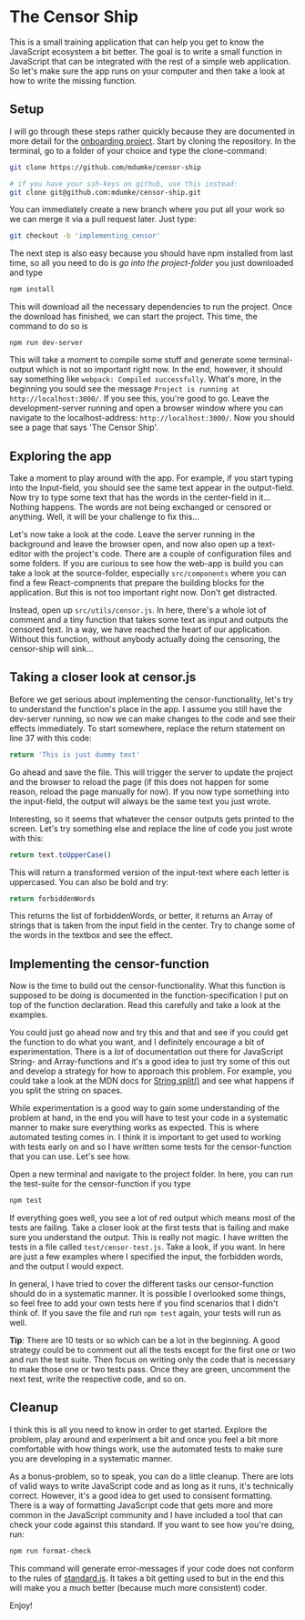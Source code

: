 # The Censor Ship

This is a small training application that can help you get to know the JavaScript ecosystem a bit better. The goal is to write a small function in JavaScript that can be integrated with the rest of a simple web application. So let's make sure the app runs on your computer and then take a look at how to write the missing function.

## Setup

I will go through these steps rather quickly because they are documented in more detail for the [onboarding project](https://github.com/mdumke/onboarding). Start by cloning the repository. In the terminal, go to a folder of your choice and type the clone-command:

```bash
git clone https://github.com/mdumke/censor-ship

# if you have your ssh-keys on github, use this instead:
git clone git@github.com:mdumke/censor-ship.git
```

You can immediately create a new branch where you put all your work so we can merge it via a pull request later. Just type:

```bash
git checkout -b 'implementing_censor'
```

The next step is also easy because you should have npm installed from last time, so all you need to do is *go into the project-folder* you just downloaded and type

```bash
npm install
```

This will download all the necessary dependencies to run the project. Once the download has finished, we can start the project. This time, the command to do so is

```
npm run dev-server
```

This will take a moment to compile some stuff and generate some terminal-output which is not so important right now. In the end, however, it should say something like `webpack: Compiled successfully`. What's more, in the beginning you sould see the message `Project is running at http://localhost:3000/`. If you see this, you're good to go. Leave the development-server running and open a browser window where you can navigate to the localhost-address: `http://localhost:3000/`. Now you should see a page that says 'The Censor Ship'.


## Exploring the app

Take a moment to play around with the app. For example, if you start typing into the Input-field, you should see the same text appear in the output-field. Now try to type some text that has the words in the center-field in it... Nothing happens. The words are not being exchanged or censored or anything. Well, it will be your challenge to fix this...

Let's now take a look at the code. Leave the server running in the background and leave the browser open, and now also open up a text-editor with the project's code. There are a couple of configuration files and some folders. If you are curious to see how the web-app is build you can take a look at the source-folder, especially `src/components` where you can find a few React-compnents that prepare the building blocks for the application. But this is not too important right now. Don't get distracted.

Instead, open up `src/utils/censor.js`. In here, there's a whole lot of comment and a tiny function that takes some text as input and outputs the censored text. In a way, we have reached the heart of our application. Without this function, without anybody actually doing the censoring, the censor-ship will sink...


## Taking a closer look at censor.js

Before we get serious about implementing the censor-functionality, let's try to understand the function's place in the app. I assume you still have the dev-server running, so now we can make changes to the code and see their effects immediately. To start somewhere, replace the return statement on line 37 with this code:

```js
return 'This is just dummy text'
```

Go ahead and save the file. This will trigger the server to update the project and the browser to reload the page (if this does not happen for some reason, reload the page manually for now). If you now type something into the input-field, the output will always be the same text you just wrote.

Interesting, so it seems that whatever the censor outputs gets printed to the screen. Let's try something else and replace the line of code you just wrote with this:

```js
return text.toUpperCase()
```

This will return a transformed version of the input-text where each letter is uppercased. You can also be bold and try:

```js
return forbiddenWords
```

This returns the list of forbiddenWords, or better, it returns an Array of strings that is taken from the input field in the center. Try to change some of the words in the textbox and see the effect.


## Implementing the censor-function

Now is the time to build out the censor-functionality. What this function is supposed to be doing is documented in the function-specification I put on top of the function declaration. Read this carefully and take a look at the examples.

You could just go ahead now and try this and that and see if you could get the function to do what you want, and I definitely encourage a bit of experimentation. There is a *lot* of documentation out there for JavaScript String- and Array-functions and it's a good idea to just try some of this out and develop a strategy for how to approach this problem. For example, you could take a look at the MDN docs for [String.split()](https://developer.mozilla.org/en-US/docs/Web/JavaScript/Reference/Global_Objects/String/split) and see what happens if you split the string on spaces.

While experimentation is a good way to gain some understanding of the problem at hand, in the end you will have to test your code in a systematic manner to make sure everything works as expected. This is where automated testing comes in. I think it is important to get used to working with tests early on and so I have written some tests for the censor-function that you can use. Let's see how.

Open a new terminal and navigate to the project folder. In here, you can run the test-suite for the censor-function if you type

```bash
npm test
```

If everything goes well, you see a lot of red output which means most of the tests are failing. Take a closer look at the first tests that is failing and make sure you understand the output. This is really not magic. I have written the tests in a file called `test/censor-test.js`. Take a look, if you want. In here are just a few examples where I specified the input, the forbidden words, and the output I would expect.

In general, I have tried to cover the different tasks our censor-function should do in a systematic manner. It is possible I overlooked some things, so feel free to add your own tests here if you find scenarios that I didn't think of. If you save the file and run `npm test` again, your tests will run as well.

**Tip**: There are 10 tests or so which can be a lot in the beginning. A good strategy could be to comment out all the tests except for the first one or two and run the test suite. Then focus on writing only the code that is necessary to make those one or two tests pass. Once they are green, uncomment the next test, write the respective code, and so on.


## Cleanup

I think this is all you need to know in order to get started. Explore the problem, play around and experiment a bit and once you feel a bit more comfortable with how things work, use the automated tests to make sure you are developing in a systematic manner.

As a bonus-problem, so to speak, you can do a little cleanup. There are lots of valid ways to write JavaScript code and as long as it runs, it's technically correct. However, it's a good idea to get used to consisent formatting. There is a way of formatting JavaScript code that gets more and more common in the JavaScript community and I have included a tool that can check your code against this standard. If you want to see how you're doing, run:

```bash
npm run format-check
```

This command will generate error-messages if your code does not conform to the rules of [standard.js](https://standardjs.com/). It takes a bit getting used to but in the end this will make you a much better (because much more consistent) coder.

Enjoy!
